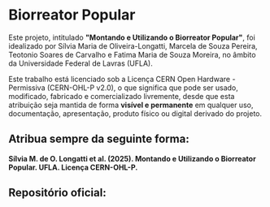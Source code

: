 # **Biorreator Popular**

Este projeto, intitulado **"Montando e Utilizando o Biorreator Popular"**, foi idealizado por Sílvia Maria de Oliveira-Longatti, Marcela de Souza Pereira, Teotonio Soares de Carvalho e Fatima Maria de Souza Moreira, no âmbito da Universidade Federal de Lavras (UFLA).

Este trabalho está licenciado sob a Licença CERN Open Hardware - Permissiva (CERN-OHL-P v2.0), o que significa que pode ser usado, modificado, fabricado e comercializado livremente, desde que esta atribuição seja mantida de forma **visível e permanente** em qualquer uso, documentação, apresentação, produto físico ou digital derivado do projeto.

## Atribua sempre da seguinte forma:
**Sílvia M. de O. Longatti et al. (2025). Montando e Utilizando o Biorreator Popular. UFLA. Licença CERN-OHL-P.**

## Repositório oficial: 

